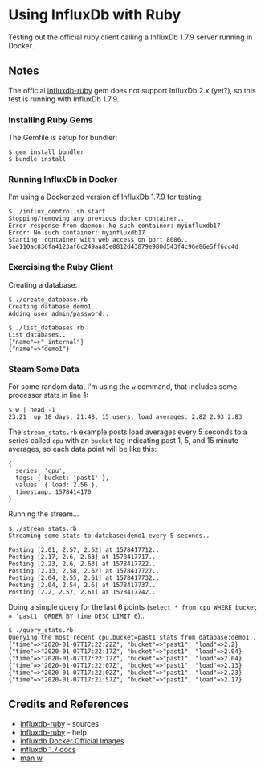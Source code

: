 # Using InfluxDb with Ruby

Testing out the official ruby client calling a InfluxDb 1.7.9 server running in Docker.

## Notes

The official [influxdb-ruby](https://github.com/influxdata/influxdb-ruby) gem does not support InfluxDb 2.x (yet?),
so this test is running with InfluxDb 1.7.9.

### Installing Ruby Gems

The Gemfile is setup for bundler:

    $ gem install bundler
    $ bundle install

### Running InfluxDb in Docker

I'm using a Dockerized version of InfluxDb 1.7.9 for testing:

```
$ ./influx_control.sh start
Stopping/removing any previous docker container..
Error response from daemon: No such container: myinfluxdb17
Error: No such container: myinfluxdb17
Starting  container with web access on port 8086..
5ae110ac836fa4123af6c249aa85e8812d43879e980d543f4c96e86e5ff6cc4d
```

### Exercising the Ruby Client

Creating a database:

```
$ ./create_database.rb
Creating database demo1..
Adding user admin/password..
```

```
$ ./list_databases.rb
List databases..
{"name"=>"_internal"}
{"name"=>"demo1"}
```


### Steam Some Data

For some random data, I'm using the `w` command, that includes some processor stats in line 1:

```
$ w | head -1
23:21  up 18 days, 21:48, 15 users, load averages: 2.82 2.93 2.83
```

The `stream_stats.rb` example posts load averages every 5 seconds to a series called `cpu`
with an `bucket` tag indicating past 1, 5, and 15 minute averages, so each data point will be like this:

```
{
  series: 'cpu',
  tags: { bucket: 'past1' },
  values: { load: 2.56 },
  timestamp: 1578414170
}
```

Running the stream...

```
$ ./stream_stats.rb
Streaming some stats to database:demo1 every 5 seconds..
...
Posting [2.01, 2.57, 2.62] at 1578417712..
Posting [2.17, 2.6, 2.63] at 1578417717..
Posting [2.23, 2.6, 2.63] at 1578417722..
Posting [2.13, 2.58, 2.62] at 1578417727..
Posting [2.04, 2.55, 2.61] at 1578417732..
Posting [2.04, 2.54, 2.6] at 1578417737..
Posting [2.2, 2.57, 2.61] at 1578417742..
```

Doing a simple query for the last 6 points (`select * from cpu WHERE bucket = 'past1' ORDER BY time DESC LIMIT 6`)..

```
$ ./query_stats.rb
Querying the most recent cpu,bucket=past1 stats from database:demo1..
{"time"=>"2020-01-07T17:22:22Z", "bucket"=>"past1", "load"=>2.2}
{"time"=>"2020-01-07T17:22:17Z", "bucket"=>"past1", "load"=>2.04}
{"time"=>"2020-01-07T17:22:12Z", "bucket"=>"past1", "load"=>2.04}
{"time"=>"2020-01-07T17:22:07Z", "bucket"=>"past1", "load"=>2.13}
{"time"=>"2020-01-07T17:22:02Z", "bucket"=>"past1", "load"=>2.23}
{"time"=>"2020-01-07T17:21:57Z", "bucket"=>"past1", "load"=>2.17}
```

## Credits and References

* [influxdb-ruby](https://github.com/influxdata/influxdb-ruby) - sources
* [influxdb-ruby](https://www.rubydoc.info/gems/influxdb/0.1.9) - help
* [influxdb Docker Official Images](https://hub.docker.com/_/influxdb)
* [influxdb 1.7 docs](https://docs.influxdata.com/influxdb/v1.7)
* [man w](https://linux.die.net/man/1/w)

